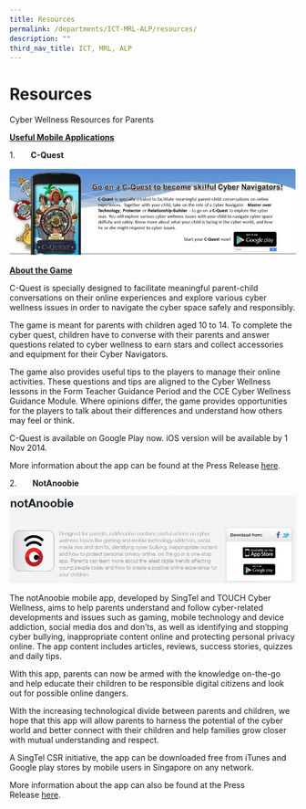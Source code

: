 ```yaml
---
title: Resources
permalink: /departments/ICT-MRL-ALP/resources/
description: ""
third_nav_title: ICT, MRL, ALP
---
```

# Resources
Cyber Wellness Resources for Parents

<b><u>Useful Mobile Applications</u></b>

1.       **C-Quest**

![](/images/Departments/ICT,%20MRL,%20ALP/c-quest.jpg)

<b><u>About the Game</u></b>

C-Quest is specially designed to facilitate meaningful parent-child conversations on their online experiences and explore various cyber wellness issues in order to navigate the cyber space safely and responsibly.

The game is meant for parents with children aged 10 to 14. To complete the cyber quest, children have to converse with their parents and answer questions related to cyber wellness to earn stars and collect accessories and equipment for their Cyber Navigators.

The game also provides useful tips to the players to manage their online activities. These questions and tips are aligned to the Cyber Wellness lessons in the Form Teacher Guidance Period and the CCE Cyber Wellness Guidance Module. Where opinions differ, the game provides opportunities for the players to talk about their differences and understand how others may feel or think.

C-Quest is available on Google Play now. iOS version will be available by 1 Nov 2014.

More information about the app can be found at the Press Release [here](http://www.moe.gov.sg/media/press/2014/09/launch-of-c-quest-a-mobile-app-game-to-promote-conversations-about-cyber-wellness-between-parents-and-children.php).  
  

2.       **NotAnoobie**

![](/images/Departments/ICT,%20MRL,%20ALP/NotAnoobie.jpg)

The notAnoobie mobile app, developed by SingTel and TOUCH Cyber Wellness, aims to help parents understand and follow cyber-related developments and issues such as gaming, mobile technology and device addiction, social media dos and don’ts, as well as identifying and stopping cyber bullying, inappropriate content online and protecting personal privacy online. The app content includes articles, reviews, success stories, quizzes and daily tips.

With this app, parents can now be armed with the knowledge on-the-go and help educate their children to be responsible digital citizens and look out for possible online dangers.

With the increasing technological divide between parents and children, we hope that this app will allow parents to harness the potential of the cyber world and better connect with their children and help families grow closer with mutual understanding and respect.

A SingTel CSR initiative, the app can be downloaded free from iTunes and Google play stores by mobile users in Singapore on any network.

More information about the app can also be found at the Press Release [here](http://info.singtel.com/about-us/news-releases/singtel-and-touch-launch-singapores-first-cyber-wellness-mobile-app).